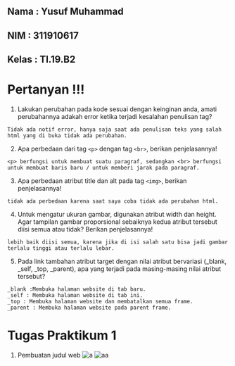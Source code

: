 ## Nama : Yusuf Muhammad
## NIM : 311910617
## Kelas : TI.19.B2

# Pertanyan !!!

1. Lakukan perubahan pada kode sesuai dengan keinginan anda, amati perubahannya adakah error ketika terjadi kesalahan penulisan tag?
```
Tidak ada notif error, hanya saja saat ada penulisan teks yang salah html yang di buka tidak ada perubahan.
```
2. Apa perbedaan dari tag ``<p>`` dengan tag ``<br>``, berikan penjelasannya!
```
<p> berfungsi untuk membuat suatu paragraf, sedangkan <br> berfungsi untuk membuat baris baru / untuk memberi jarak pada paragraf.
```
3. Apa perbedaan atribut title dan alt pada tag ``<img>``, berikan penjelasannya!
```
tidak ada perbedaan karena saat saya coba tidak ada perubahan html.
```
4. Untuk mengatur ukuran gambar, digunakan atribut width dan height. Agar tampilan gambar proporsional sebaiknya kedua atribut tersebut diisi semua atau tidak? Berikan penjelasannya!
```
lebih baik diisi semua, karena jika di isi salah satu bisa jadi gambar terlalu tinggi atau terlalu lebar.
```
5. Pada link tambahan atribut target dengan nilai atribut bervariasi (_blank, _self, _top, _parent), apa yang terjadi pada masing-masing nilai atribut tersebut?
```
_blank :Membuka halaman website di tab baru.
_self : Membuka halaman website di tab ini.
_top : Membuka halaman website dan membatalkan semua frame.
_parent : Membuka halaman website pada parent frame.
```
# Tugas Praktikum 1
1. Pembuatan judul web
![a](https://user-images.githubusercontent.com/81587959/112927165-c25ff300-913e-11eb-8c62-5f4ac31d9fca.PNG)
![aa](https://user-images.githubusercontent.com/81587959/112927255-eae7ed00-913e-11eb-94e0-0ee1c2b131e6.PNG)


